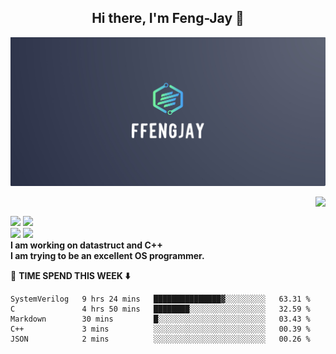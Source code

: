 <h2 align="center"> Hi there, I'm Feng-Jay 👋 </h2>  

![](https://github.com/Feng-Jay/DataStruct/blob/master/Image/1.png)  

<img align="right" src="https://github-readme-stats.vercel.app/api?username=Feng-Jay&show_icons=true&icon_color=CE1D2D&text_color=718096&bg_color=ffffff&hide_title=true" />


&emsp;

![](https://visitor-badge.glitch.me/badge?page_id=Feng-Jay.readme)
![](https://img.shields.io/badge/Concentrate-Cpp-blue)  
![](https://img.shields.io/badge/Rust-primer-orange)
![](https://img.shields.io/badge/Target-OS-9cf)  
**I am working on datastruct and C++**  
**I am trying to be an excellent OS programmer.**  


📘 **TIME SPEND THIS WEEK ⬇️**
<!--START_SECTION:waka-->
```text
SystemVerilog   9 hrs 24 mins   ███████████████▓░░░░░░░░░   63.31 % 
C               4 hrs 50 mins   ████████░░░░░░░░░░░░░░░░░   32.59 % 
Markdown        30 mins         █░░░░░░░░░░░░░░░░░░░░░░░░   03.43 % 
C++             3 mins          ░░░░░░░░░░░░░░░░░░░░░░░░░   00.39 % 
JSON            2 mins          ░░░░░░░░░░░░░░░░░░░░░░░░░   00.26 % 
```
<!--END_SECTION:waka-->
